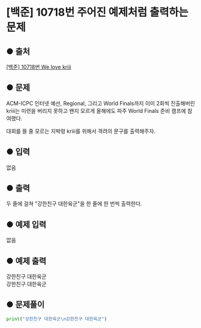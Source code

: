# [백준] 10718번 주어진 예제처럼 출력하는 문제

## ● 출처
[[백준] 10718번 We love kriii](https://www.acmicpc.net/problem/10718)  

## ● 문제
ACM-ICPC 인터넷 예선, Regional, 그리고 World Finals까지 이미 2회씩 진출해버린 kriii는 미련을 버리지 못하고 왠지 모르게 올해에도 파주 World Finals 준비 캠프에 참여했다.

대회를 뜰 줄 모르는 지박령 kriii를 위해서 격려의 문구를 출력해주자.  

## ● 입력
없음

## ● 출력
두 줄에 걸쳐 "강한친구 대한육군"을 한 줄에 한 번씩 출력한다.

## ● 예제 입력
없음

## ● 예제 출력
강한친구 대한육군  
강한친구 대한육군

## ● 문제풀이
```python
print("강한친구 대한육군\n강한친구 대한육군")
```
